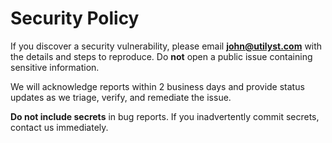# Security Policy

If you discover a security vulnerability, please email **john@utilyst.com** with the details
and steps to reproduce. Do **not** open a public issue containing sensitive information.

We will acknowledge reports within 2 business days and provide status updates as we triage,
verify, and remediate the issue.

**Do not include secrets** in bug reports. If you inadvertently commit secrets, contact us immediately.
